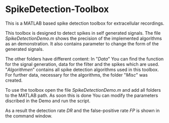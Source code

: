 # SpikeDetection-Toolbox
This is a MATLAB based spike detection toolbox for extracellular recordings. 

This toolbox is designed to detect spikes in self generated signals. 
The file *SpikeDetectionDemo.m* shows the precision of the implemented algorithms as an demonstration. It also contains parameter to change the form of the generated signals. 

The other folders have different content: 
In "*Data*" You can find the function for the signal generation, data for the filter and the spikes which are used. 
"*Algorithmen*" contains all spike detection algorithms used in this toolbox. For further data, necessary for the algorithms, the folder "*Misc*" was created. 

To use the toolbox open the file *SpikeDetectionDemo.m* and add all folders to the MATLAB path. As soon this is done You can modify the parameters discribed in the Demo and run the script. 

As a result the detection rate *DR* and the false-positive rate *FP* is shown in the command window. 
